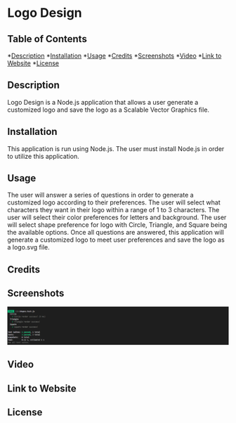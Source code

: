 # Logo Design

## Table of Contents

*[Description](#description)
*[Installation](#installation)
*[Usage](#usage)
*[Credits](#credits)
*[Screenshots](#screenshots)
*[Video](#video)
*[Link to Website](#link-to-website)
*[License](#license)


## Description

Logo Design is a Node.js application that allows a user generate a customized logo and save the logo as a Scalable Vector Graphics file.

## Installation

This application is run using Node.js. The user must install Node.js in order to utilize this application. 

## Usage

The user will answer a series of questions in order to generate a customized logo according to their preferences. The user will select what characters they want in their logo within a range of 1 to 3 characters. The user will select their color preferences for letters and background. The user will select shape preference for logo with Circle, Triangle, and Square being the available options. Once all questions are answered, this application will generate a customized logo to meet user preferences and save the logo as a logo.svg file.

## Credits

## Screenshots

![Alt text](./images/jest-test.png)

## Video

## Link to Website

## License
